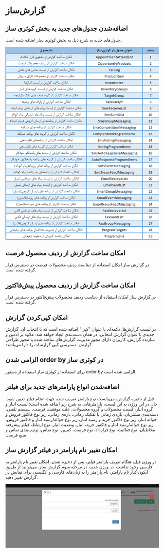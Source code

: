 # گزارش‌ساز

## اضافه‌شدن جدول‌های جدید به بخش کوئری ساز

جدول‌های جدید به شرح ذیل به بخش کوئری ساز اضافه شده است.


![photo](https://raw.githubusercontent.com/1stco/PayamGostarDocs/master/releasenote/2.6.0/tablegozaresh.png)

## امکان ساخت گزارش از ردیف محصول فرصت

در گزارش ساز امکان استفاده از دیتاست ردیف محصولات فرصت در دسترس قرار گرفته شده است.

## امکان ساخت گزارش از ردیف محصول پیش‌فاکتور

در گزارش ساز امکان استفاده از دیتاست ردیف محصولات پیش‌فاکتور در دسترس قرار گرفته شده است.

## امکان کپی‌کردن گزارش

در لیست گزارش‌ها، دکمه‌ای با عنوان "کپی" اضافه شده است که با انتخاب آن، گزارش جدیدی با عنوان گزارش انتخابی، در همان دسته‌بندی ایجاد خواهد شد. علاوه بر ادمین و سازنده گزارش، کاربران دارای مجوز مدیریت گزارش‌های ساخته شده یا مجوز طراحی گزارش، دسترسی کپی گزارشات را دارا می‌باشند.

## الزامی شدن order by در کوئری ساز

برای استفاده از کوئری ساز استفاده از دستور order by  الزامی شده است.

## اضافه‌شدن انواع پارامترهای جدید برای فیلتر

قبل از ذخیره گزارش، می‌بایست نوع پارامتر تعریف شده جهت انجام فیلتر تعیین شود. حال در این ورژن به این لیست، پارامترهایی به شرح زیر اضافه شده است:
لیست انبار و گروه انبار، لیست محصولات و گروه محصولات، علت موفقیت فرصت، سیستم تلفنی، دسته‌بندی مشتریان، بازه‌ی زمانی با تفکیک زمانی، بازه‌ی زمانی، زیر نوع فاکتور فروش و حواله انبار، زیر نوع فاکتور خرید و رسید انبار، زیر نوع حواله/رسید انبار و فاکتور فروش، زیر نوع حواله/رسید انبار و فاکتور خرید، انبار، وضعیت انبار، نوع ارتباط، فیلتر پیشرفته مخاطبان، نوع فعالیت، نوع قرارداد، نوع فرصت، کمپین، نوع تماس، ترتیب‌بندی تماس و منبع فرصت

## امکان تغییر نام پارامتر در فیلتر گزارش ساز

در ورژن قبل، هنگام تعریف پارامتر فیلتر، پس از ذخیره شدن، امکان تغییر نام پارامتر به فارسی وجود نداشت. در ورژن جدید، در مرحله سوم گزارش ساز، می‌توانید از طریق آیکون کنار نام پارامتر، نام پارامتر را به زبان‌های فارسی و انگلیسی برای نمایش در گزارش تغییر دهید.


![photo](https://raw.githubusercontent.com/1stco/PayamGostarDocs/master/releasenote/2.6.0/taghirparametr.jpg)
